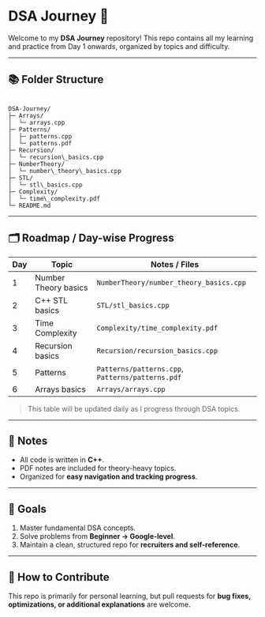 # DSA Journey 🚀

Welcome to my **DSA Journey** repository! This repo contains all my learning and practice from Day 1 onwards, organized by topics and difficulty.

---

## 📚 Folder Structure

```

DSA-Journey/
├─ Arrays/
│  └─ arrays.cpp
├─ Patterns/
│  ├─ patterns.cpp
│  └─ patterns.pdf
├─ Recursion/
│  └─ recursion\_basics.cpp
├─ NumberTheory/
│  └─ number\_theory\_basics.cpp
├─ STL/
│  └─ stl\_basics.cpp
├─ Complexity/
│  └─ time\_complexity.pdf
└─ README.md

```

---

## 🗂 Roadmap / Day-wise Progress

| Day | Topic | Notes / Files |
|-----|-------|---------------|
| 1   | Number Theory basics | `NumberTheory/number_theory_basics.cpp` |
| 2   | C++ STL basics | `STL/stl_basics.cpp` |
| 3   | Time Complexity | `Complexity/time_complexity.pdf` |
| 4   | Recursion basics | `Recursion/recursion_basics.cpp` |
| 5   | Patterns | `Patterns/patterns.cpp`, `Patterns/patterns.pdf` |
| 6   | Arrays basics | `Arrays/arrays.cpp` |

> This table will be updated daily as I progress through DSA topics.

---

## 🔹 Notes

- All code is written in **C++**.  
- PDF notes are included for theory-heavy topics.  
- Organized for **easy navigation and tracking progress**.  

---

## 🚀 Goals

1. Master fundamental DSA concepts.  
2. Solve problems from **Beginner → Google-level**.  
3. Maintain a clean, structured repo for **recruiters and self-reference**.  

---

## 📌 How to Contribute

This repo is primarily for personal learning, but pull requests for **bug fixes, optimizations, or additional explanations** are welcome.  



